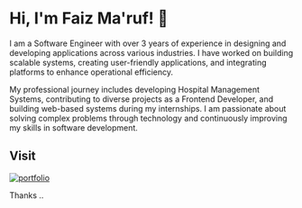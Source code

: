 
# Hi, I'm Faiz Ma'ruf! 👋

I am a Software Engineer with over 3 years of experience in designing and developing applications across various industries. I have worked on building scalable systems, creating user-friendly applications, and integrating platforms to enhance operational efficiency.

My professional journey includes developing Hospital Management Systems, contributing to diverse projects as a Frontend Developer, and building web-based systems during my internships. I am passionate about solving complex problems through technology and continuously improving my skills in software development.
## Visit
[![portfolio](https://img.shields.io/badge/my_portfolio-000?style=for-the-badge&logo=ko-fi&logoColor=white)](https://faizmaruf.github.io/)

Thanks ..
<!--
**faizmaruf/faizmaruf** is a ✨ _special_ ✨ repository because its `README.md` (this file) appears on your GitHub profile.

Here are some ideas to get you started:

- 🔭 I’m currently working on ...
- 🌱 I’m currently learning ...
- 👯 I’m looking to collaborate on ...
- 🤔 I’m looking for help with ...
- 💬 Ask me about ...
- 📫 How to reach me: ...
- 😄 Pronouns: ...
- ⚡ Fun fact: ...
-->

